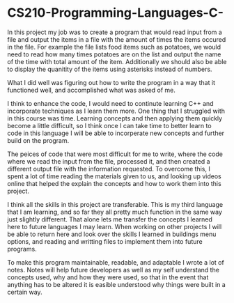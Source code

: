 # CS210-Programming-Languages-C-

In this project my job was to create a program that would read input from a file and output the items in a file with the amount of times the items occured in the file. For example the file lists food items such as potatoes, we would need to read how many times potatoes are on the list and output the name of the time with total amount of the item. Additionally we should also be able to display the quanitity of the items using asterisks instead of numbers. 

What I did well was figuring out how to write the program in a way that it functioned well, and accomplished what was asked of me. 

I think to enhance the code, I would need to continute learning C++ and incorporate techniques as I learn them more. One thing that I struggled with in this course was time. Learning concepts and then applying them quickly become a little difficult, so I think once I can take time to better learn to code in this language I will be able to incorperate new concepts and further build on the program. 

The peices of code that were most difficult for me to write, where the code where we read the input from the file, processed it, and then created a different output file with the information requested. To overcome this, I spent a lot of time reading the materials given to us, and looking up videos online that helped the explain the concepts and how to work them into this project. 

I think all the skills in this project are transferable. This is my third language that I am learning, and so far they all pretty much function in the same way just slightly different. That alone lets me transfer the concepts I learned here to future languages I may learn. When working on other projects I will be able to return here and look over the skills I learned in buildings menu options, and reading and writting files to implement them into future programs. 

To make this program maintainable, readable, and adaptable I wrote a lot of notes. Notes will help future developers as well as my self understand the concepts used, why and how they were used, so that in the event that anything has to be altered it is easible understood why things were built in a certain way. 
